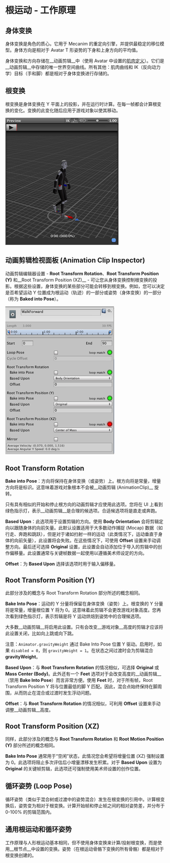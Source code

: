 根运动 - 工作原理
==========================


身体变换
--------------


身体变换是角色的质心。它用于 Mecanim 的重定向引擎，并提供最稳定的移位模型。身体方向是相对于 Avatar T 形姿势的下身和上身方向的平均值。

身体变换和方向存储在__动画剪辑__中（使用 Avatar 中设置的[肌肉定义](MuscleDefinitions.html)）。它们是__动画剪辑__中存储的唯一世界空间曲线。所有其他：肌肉曲线和 IK（反向动力学）目标（手和脚）都是相对于身体变换进行存储的。

根变换
--------------


根变换是身体变换在 Y 平面上的投影，并在运行时计算。在每一帧都会计算根变换的变化。变换的此变化随后应用于游戏对象以使其移动。


![角色下方的圆圈表示根变换](../uploads/Main/MecanimRootMotionPreview.png)


动画剪辑检视面板 (Animation Clip Inspector)
------------------------


动画剪辑编辑器设置 - __Root Transform Rotation__、__Root Transform Position (Y)__ 和__Root Transform Position (XZ)__ - 可让您从身体变换控制根变换的投影。根据这些设置，身体变换的某些部分可能会转移到根变换。例如，您可以决定是否希望运动 Y 位置成为根运动（轨迹）的一部分或姿势（身体变换）的一部分（称为 __Baked into Pose__）。


![](../uploads/Main/MecanimRootMotion.png) 

Root Transform Rotation
-----------------------


__Bake into Pose__：方向将保持在身体变换（或姿势）上。根方向将是常量，增量方向将是标识。这意味着游戏对象根本不会被__动画剪辑 (AnimationClip)__ 旋转。

只有具有相似的开始和停止根方向的动画剪辑才应使用此选项。您将在 UI 上看到绿色指示灯，表示__动画剪辑__是合理的候选项。合适候选项将是直走或奔跑。

__Based Upon__：此选项用于设置剪辑的方向。使用 __Body Orientation__ 会将剪辑定向以跟随身体的向前矢量。此默认设置适用于大多数动作捕捉 (Mocap) 数据（如行走、奔跑和跳跃），但是对于诸如扫射一样的运动（此类情况下，运动垂直于身体的向前矢量），此设置将会失败。在这些情况下，可使用 __Offset__ 设置来手动调整方向。最后还可选择 __Original__ 设置，此设置会自动添加位于导入的剪辑中的创作偏移量。此设置通常与关键帧数据一起使用以遵循美术师设定的方向。

__Offset__：为 __Based Upon__ 选择该选项时用于输入偏移量。

Root Transform Position (Y)
---------------------------


此部分涉及的概念与 Root Transform Rotation 部分所述的概念相同。

__Bake Into Pose__：运动的 Y 分量将保留在身体变换（姿势）上。根变换的 Y 分量将是常量，增量根位置 Y 将为 0。这意味着此剪辑不会更改游戏对象高度。您再次看到绿色指示灯，表示剪辑是将 Y 运动烘焙到姿势中的合理候选项。

大多数__动画剪辑__将启用此设置。只有会改变__游戏对象__高度的剪辑才应该将此设置关闭，比如向上跳或向下跳。

注意：`Animator.gravityWeight` 通过 Bake Into Pose 位置 Y 驱动。启用时，如果 `disabled = 0`，则 `gravityWeight = 1`。在状态之间过渡时会为剪辑混合 __gravityWeight__。

__Based Upon__：与 __Root Transform Rotation__ 的情况相似，可选择 __Original__ 或 __Mass Center (Body)__。此外还有一个 __Feet__ 选项对于会改变高度的__动画剪辑__（禁用 __Bake Into Pose__）而言非常方便。使用 __Feet__ 时，对于所有帧，Root Transform Position Y 将与位置最低的脚 Y 匹配。因此，混合点始终保持在脚周围，从而防止在混合或过渡时发生浮动问题。

__Offset__：与 __Root Transform Rotation__ 的情况相似，可利用 __Offset__ 设置来手动调整__动画剪辑__高度。

Root Transform Position (XZ)
----------------------------


同样，此部分涉及的概念与 __Root Transform Rotation__ 和 __Root Motion Position (Y)__ 部分所述的概念相同。

__Bake Into Pose__ 通常用于“空闲”状态，此情况您会希望将增量位置 (XZ) 强制设置为 0。此选项将阻止多次评估后小增量漂移发生积累。对于 __Based Upon__ 设置为 __Original__ 的关键帧剪辑，此选项还可强制使用美术师设置的创作位置。

循环姿势 (Loop Pose)
---------


循环姿势（类似于混合树或过渡中的姿势混合）发生在根变换的引用中。计算根变换后，姿势变为相对于根变换。计算开始帧和停止帧之间的相对姿势差，并分布于 0-100% 的剪辑范围内。

通用根运动和循环姿势
---------------------------------


工作原理与人形根运动基本相同，但不使用身体变换来计算/投射根变换，而是使用__根节点__中设置的变换。姿势（在根运动骨骼下变换的所有骨骼）都是相对于根变换创建的。
